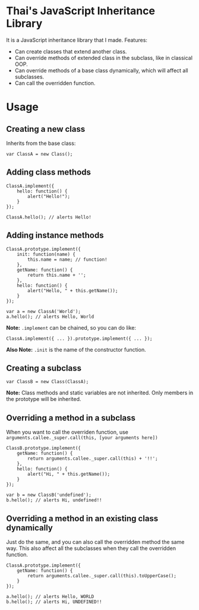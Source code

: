 
Thai's JavaScript Inheritance Library
=====================================

It is a JavaScript inheritance library that I made. Features:

- Can create classes that extend another class.
- Can override methods of extended class in the subclass, like in classical OOP.
- Can override methods of a base class dynamically, which will affect all subclasses.
- Can call the overridden function.


Usage
=====

Creating a new class
--------------------

Inherits from the base class:

    var ClassA = new Class();


Adding class methods
--------------------

    ClassA.implement({
        hello: function() {
            alert("Hello!");
        }
    });

    ClassA.hello(); // alerts Hello!


Adding instance methods
-----------------------

    ClassA.prototype.implement({
        init: function(name) {
            this.name = name; // function!
        },
        getName: function() {
            return this.name + '';
        },
        hello: function() {
            alert("Hello, " + this.getName());
        }
    });

    var a = new ClassA('World');
    a.hello(); // alerts Hello, World

__Note:__ `.implement` can be chained, so you can do like:

    ClassA.implement({ ... }).prototype.implement({ ... });

__Also Note:__ `.init` is the name of the constructor function.


Creating a subclass
-------------------

    var ClassB = new Class(ClassA);

__Note:__ Class methods and static variables are not inherited. Only members in the prototype will be inherited.


Overriding a method in a subclass
---------------------------------

When you want to call the overriden function, use `arguments.callee._super.call(this, [your arguments here])`

    ClassB.prototype.implement({
        getName: function() {
            return arguments.callee._super.call(this) + '!!';
        },
        hello: function() {
            alert("Hi, " + this.getName());
        }
    });

    var b = new ClassB('undefined');
    b.hello(); // alerts Hi, undefined!!


Overriding a method in an existing class dynamically
----------------------------------------------------

Just do the same, and you can also call the overridden method the same way. This also affect all the subclasses when they call the overridden function. 

    ClassA.prototype.implement({
        getName: function() {
            return arguments.callee._super.call(this).toUpperCase();
        }
    });

    a.hello(); // alerts Hello, WORLD
    b.hello(); // alerts Hi, UNDEFINED!!



